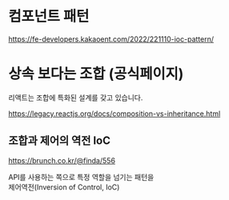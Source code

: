 # 컴포넌트 패턴

https://fe-developers.kakaoent.com/2022/221110-ioc-pattern/

# 상속 보다는 조합 (공식페이지)

리액트는 조합에 특화된 설계를 갖고 있습니다.

https://legacy.reactjs.org/docs/composition-vs-inheritance.html

## 조합과 제어의 역전 IoC

https://brunch.co.kr/@finda/556

API를 사용하는 쪽으로 특정 역할을 넘기는 패턴을  
제어역전(Inversion of Control, IoC)
